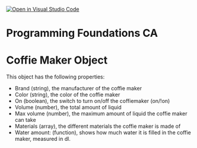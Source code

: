 [![Open in Visual Studio Code](https://classroom.github.com/assets/open-in-vscode-718a45dd9cf7e7f842a935f5ebbe5719a5e09af4491e668f4dbf3b35d5cca122.svg)](https://classroom.github.com/online_ide?assignment_repo_id=11293747&assignment_repo_type=AssignmentRepo)

# Programming Foundations CA

# Coffie Maker Object

This object has the following properties:

- Brand (string), the manufacturer of the coffie maker
- Color (string), the color of the coffie maker
- On (boolean), the switch to turn on/off the coffiemaker (on/!on)
- Volume (number), the total amount of liquid
- Max volume (number), the maximum amount of liquid the coffie maker can take
- Materials (array), the different materials the coffie maker is made of
- Water amount: (function), shows how much water it is filled in the coffie maker, measured in dl.
